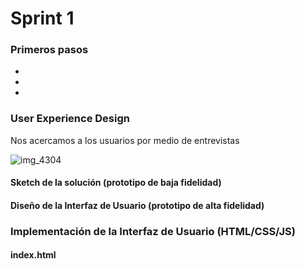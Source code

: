 # Sprint 1
### Primeros pasos
*
*
*

### User Experience Design
Nos acercamos a los usuarios por medio de entrevistas

![img_4304](https://user-images.githubusercontent.com/39319360/41464688-c9ac4066-7060-11e8-9785-4e77c82e2714.JPG)

#### Sketch de la solución (prototipo de baja fidelidad)

#### Diseño de la Interfaz de Usuario (prototipo de alta fidelidad)

### Implementación de la Interfaz de Usuario (HTML/CSS/JS)
#### index.html

